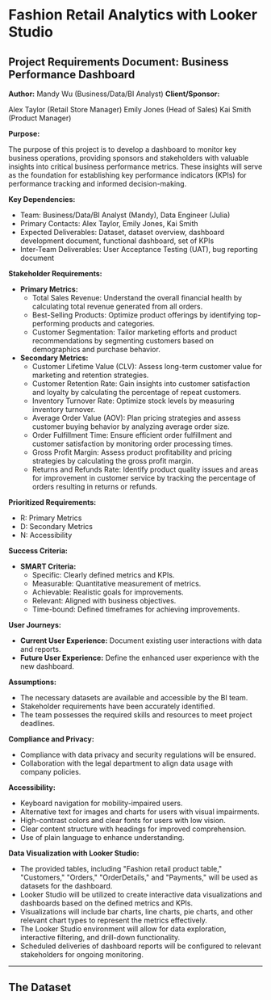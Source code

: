 # Fashion Retail Analytics with Looker Studio
## Project Requirements Document: Business Performance Dashboard

**Author:** Mandy Wu (Business/Data/BI Analyst)
**Client/Sponsor:**

Alex Taylor (Retail Store Manager)
Emily Jones (Head of Sales)
Kai Smith (Product Manager)

**Purpose:**

The purpose of this project is to develop a dashboard to monitor key business operations, providing sponsors and stakeholders with valuable insights into critical business performance metrics. These insights will serve as the foundation for establishing key performance indicators (KPIs) for performance tracking and informed decision-making.

**Key Dependencies:**

* Team: Business/Data/BI Analyst (Mandy), Data Engineer (Julia)
* Primary Contacts: Alex Taylor, Emily Jones, Kai Smith
* Expected Deliverables: Dataset, dataset overview, dashboard development document, functional dashboard, set of KPIs
* Inter-Team Deliverables: User Acceptance Testing (UAT), bug reporting document

**Stakeholder Requirements:**

* **Primary Metrics:**
    * Total Sales Revenue: Understand the overall financial health by calculating total revenue generated from all orders.
    * Best-Selling Products: Optimize product offerings by identifying top-performing products and categories.
    * Customer Segmentation: Tailor marketing efforts and product recommendations by segmenting customers based on demographics and purchase behavior.
* **Secondary Metrics:**
    * Customer Lifetime Value (CLV): Assess long-term customer value for marketing and retention strategies.
    * Customer Retention Rate: Gain insights into customer satisfaction and loyalty by calculating the percentage of repeat customers.
    * Inventory Turnover Rate: Optimize stock levels by measuring inventory turnover.
    * Average Order Value (AOV): Plan pricing strategies and assess customer buying behavior by analyzing average order size.
    * Order Fulfillment Time: Ensure efficient order fulfillment and customer satisfaction by monitoring order processing times.
    * Gross Profit Margin: Assess product profitability and pricing strategies by calculating the gross profit margin.
    * Returns and Refunds Rate: Identify product quality issues and areas for improvement in customer service by tracking the percentage of orders resulting in returns or refunds.

**Prioritized Requirements:**

* R: Primary Metrics
* D: Secondary Metrics
* N: Accessibility

**Success Criteria:**

* **SMART Criteria:**
    * Specific: Clearly defined metrics and KPIs.
    * Measurable: Quantitative measurement of metrics.
    * Achievable: Realistic goals for improvements.
    * Relevant: Aligned with business objectives.
    * Time-bound: Defined timeframes for achieving improvements.

**User Journeys:**

* **Current User Experience:** Document existing user interactions with data and reports.
* **Future User Experience:** Define the enhanced user experience with the new dashboard.

**Assumptions:**

* The necessary datasets are available and accessible by the BI team.
* Stakeholder requirements have been accurately identified.
* The team possesses the required skills and resources to meet project deadlines.

**Compliance and Privacy:**

* Compliance with data privacy and security regulations will be ensured.
* Collaboration with the legal department to align data usage with company policies.

**Accessibility:**

* Keyboard navigation for mobility-impaired users.
* Alternative text for images and charts for users with visual impairments.
* High-contrast colors and clear fonts for users with low vision.
* Clear content structure with headings for improved comprehension.
* Use of plain language to enhance understanding.

**Data Visualization with Looker Studio:**

* The provided tables, including "Fashion retail product table," "Customers," "Orders," "OrderDetails," and "Payments," will be used as datasets for the dashboard.
* Looker Studio will be utilized to create interactive data visualizations and dashboards based on the defined metrics and KPIs.
* Visualizations will include bar charts, line charts, pie charts, and other relevant chart types to represent the metrics effectively.
* The Looker Studio environment will allow for data exploration, interactive filtering, and drill-down functionality.
* Scheduled deliveries of dashboard reports will be configured to relevant stakeholders for ongoing monitoring.

----------------------------------------------------------------------------------------------------------------

## The Dataset


